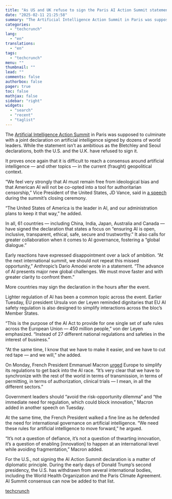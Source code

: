 ```yaml
---
title: "As US and UK refuse to sign the Paris AI Action Summit statement, other countries commit to developing ‘open, inclusive, ethical’ AI"
date: "2025-02-11 21:25:58"
summary: "The Artificial Intelligence Action Summit in Paris was supposed to culminate with a joint declaration on artificial intelligence signed by dozens of world leaders. While the statement isn’t as ambitious as the Bletchley and Seoul declarations, both the U.S. and the U.K. have refused to sign it. It proves once..."
categories:
  - "techcrunch"
lang:
  - "en"
translations:
  - "en"
tags:
  - "techcrunch"
menu: ""
thumbnail: ""
lead: ""
comments: false
authorbox: false
pager: true
toc: false
mathjax: false
sidebar: "right"
widgets:
  - "search"
  - "recent"
  - "taglist"
---
```


The [Artificial Intelligence Action Summit](https://techcrunch.com/tag/france-ai-action-summit/) in Paris was supposed to culminate with a joint declaration on artificial intelligence signed by dozens of world leaders. While the statement isn’t as ambitious as the Bletchley and Seoul declarations, both the U.S. and the U.K. have refused to sign it.

It proves once again that it is difficult to reach a consensus around artificial intelligence — and other topics — in the current (fraught) geopolitical context.

“We feel very strongly that AI must remain free from ideological bias and that American AI will not be co-opted into a tool for authoritarian censorship,” Vice President of the United States, JD Vance, said in [a speech](https://techcrunch.com/2025/02/11/in-paris-jd-vance-skewers-eu-ai-rules-lauds-us-tech-supremacy/) during the summit’s closing ceremony.

“The United States of America is the leader in AI, and our administration plans to keep it that way,” he added.

In all, 61 countries — including China, India, Japan, Australia and Canada — have signed the declaration that states a focus on “ensuring AI is open, inclusive, transparent, ethical, safe, secure and trustworthy.” It also calls for greater collaboration when it comes to AI governance, fostering a “global dialogue.”

Early reactions have expressed disappointment over a lack of ambition. “At the next international summit, we should not repeat this missed opportunity,” Anthropic’s Dario Amodei wrote in a statement. “The advance of AI presents major new global challenges. We must move faster and with greater clarity to confront them.”

More countries may sign the declaration in the hours after the event.

Lighter regulation of AI has been a common topic across the event. Earlier Tuesday, EU president Ursula von der Leyen reminded dignitaries that EU AI safety regulation is also designed to simplify interactions across the bloc’s Member States.

“This is the purpose of the AI Act to provide for one single set of safe rules across the European Union — 450 million people,” von der Leyen emphasized. “Instead of 27 different national regulations and safeties in the interest of business.”

“At the same time, I know that we have to make it easier, and we have to cut red tape — and we will,” she added.

On Monday, French President Emmanuel Macron [urged](https://techcrunch.com/2025/02/10/macron-urges-europe-to-simplify-its-regulations-to-get-back-into-the-ai-race/) Europe to simplify its regulations to get back into the AI race. “It’s very clear that we have to synchronize with the rest of the world in terms of transmission, in terms of permitting, in terms of authorization, clinical trials — I mean, in all the different sectors.”

Government leaders should “avoid the risk-opportunity dilemma” and “the immediate need for regulation, which could block innovation,” Macron added in another speech on Tuesday.

At the same time, the French President walked a fine line as he defended the need for international governance on artificial intelligence. “We need these rules for artificial intelligence to move forward,” he argued.

“It’s not a question of defiance, it’s not a question of thwarting innovation, it’s a question of enabling [innovation] to happen at an international level while avoiding fragmentation,” Macron added.

For the U.S., not signing the AI Action Summit declaration is a matter of diplomatic principle. During the early days of Donald Trump’s second presidency, the U.S. has withdrawn from several international bodies, including the World Health Organization and the Paris Climate Agreement. AI Summit consensus can now be added to that list.

[techcrunch](https://techcrunch.com/2025/02/11/as-us-and-uk-refuse-to-sign-ai-action-summit-statement-countries-fail-to-agree-on-the-basics/)
